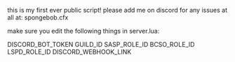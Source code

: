 this is my first ever public script! please add me on discord for any issues at all at: spongebob.cfx

make sure you edit the following things in server.lua:

DISCORD_BOT_TOKEN
GUILD_ID
SASP_ROLE_ID
BCSO_ROLE_ID
LSPD_ROLE_ID
DISCORD_WEBHOOK_LINK
